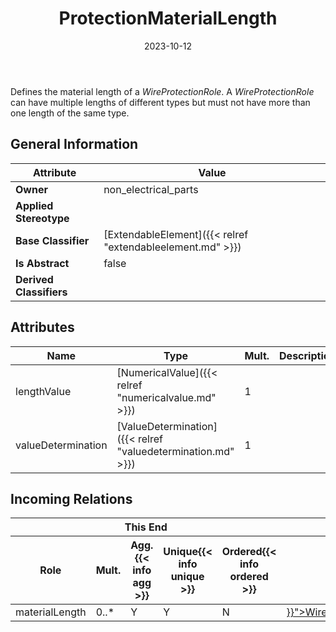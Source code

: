 ﻿---
title: ProtectionMaterialLength
toc: false
type: specs
date: "2023-10-12"
draft: false
specification: VEC
version: 2.1.0
documentType: "Recommendation"
elementType: Class
classes:
  - ProtectionMaterialLength
menu_name: vec-2.1.0
---
<p> Defines the material length of a <i>WireProtectionRole</i>. A <i>WireProtectionRole</i> can have multiple lengths of different types but must not have more than one length of the same type.      </p>

## General Information

| Attribute               | Value |
|-------------------------|-------|
| **Owner**               | non_electrical_parts |
| **Applied Stereotype**  |   |
| **Base Classifier**     | [ExtendableElement]({{< relref "extendableelement.md" >}})<br/>  |
| **Is Abstract**         | false |
| **Derived Classifiers** |   |

## Attributes
|  Name  |  Type  |  Mult.  |  Description  |  Owning Classifier  |
|--------|--------|---------|---------------|--------------|
|lengthValue| [NumericalValue]({{< relref "numericalvalue.md" >}}) | 1 |  | [ProtectionMaterialLength]({{< relref "protectionmateriallength.md" >}}) |
|valueDetermination| [ValueDetermination]({{< relref "valuedetermination.md" >}}) | 1 |  | [ProtectionMaterialLength]({{< relref "protectionmateriallength.md" >}}) |


##  Incoming Relations
<table>
    <thead>
        <tr>
           <th colspan="5">This End</th>
           <th colspan="2">Other End</th>
           <th colspan="1">General</th>
        </tr>
        <tr>
           <th>Role</th>
           <th>Mult.</th>
           <th>Agg.{{< info agg >}}</th>
           <th>Unique{{< info unique >}}</th>
           <th>Ordered{{< info ordered >}}</th>
           <th>Type</th>
           <th>Mult.</th>
           <th>Description</th>
        </tr>
    <thead>
    <tbody>
    <tr>
        <td>materialLength</td>
        <td>0..*</td>
        <td>Y</td>
        <td>Y</td>
        <td>N</td>
        <td><a href="{{< relref "wireprotectionrole.md" >}}">WireProtectionRole</a></td>
        <td>1</td>
        <td></td>
    </tr>
    </tbody>
</table>



